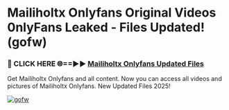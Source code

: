 # Mailiholtx Onlyfans Original Videos 0nlyFans Leaked - Files Updated! (gofw)

<h3>🔴 CLICK HERE 🌐==►► <a href="https://tinyurl.com/2wckxsce" rel="nofollow">Mailiholtx Onlyfans Updated Files</a></h3>

Get Mailiholtx Onlyfans and all content. Now you can access all videos and pictures of Mailiholtx Onlyfans. New Updated Files 2025!

[![gofw](https://i.imgur.com/AFduVYN.gif)](https://tinyurl.com/2wckxsce)
